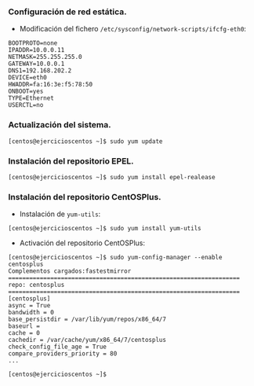 ### Configuración de red estática.
- Modificación del fichero `/etc/sysconfig/network-scripts/ifcfg-eth0`:
~~~
BOOTPROTO=none
IPADDR=10.0.0.11
NETMASK=255.255.255.0
GATEWAY=10.0.0.1
DNS1=192.168.202.2
DEVICE=eth0
HWADDR=fa:16:3e:f5:78:50
ONBOOT=yes
TYPE=Ethernet
USERCTL=no
~~~

### Actualización del sistema.
~~~
[centos@ejercicioscentos ~]$ sudo yum update
~~~

### Instalación del repositorio EPEL.
~~~
[centos@ejercicioscentos ~]$ sudo yum install epel-realease
~~~

### Instalación del repositorio CentOSPlus.
- Instalación de `yum-utils`:
~~~
[centos@ejercicioscentos ~]$ sudo yum install yum-utils
~~~

- Activación del repositorio CentOSPlus:
~~~
[centos@ejercicioscentos ~]$ sudo yum-config-manager --enable centosplus
Complementos cargados:fastestmirror
================================================================== repo: centosplus ==================================================================
[centosplus]
async = True
bandwidth = 0
base_persistdir = /var/lib/yum/repos/x86_64/7
baseurl = 
cache = 0
cachedir = /var/cache/yum/x86_64/7/centosplus
check_config_file_age = True
compare_providers_priority = 80
...

[centos@ejercicioscentos ~]$ 
~~~